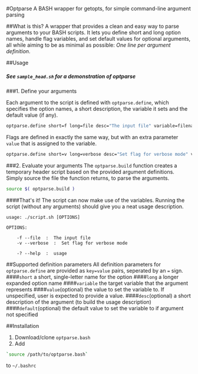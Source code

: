 #Optparse
A BASH wrapper for getopts, for simple command-line argument parsing

##What is this?
A wrapper that provides a clean and easy way to parse arguments to your BASH scripts. It lets you define short and long option names, handle flag variables, and set default values for optional arguments, all while aiming to be as minimal as possible: *One line per argument definition*.

##Usage
##### See `sample_head.sh` for a demonstration of optparse
###1. Define your arguments

Each argument to the script is defined with `optparse.define`, which specifies the option names, a short description, the variable it sets and the default value (if any). 

```bash
optparse.define short=f long=file desc="The input file" variable=filename
```

Flags are defined in exactly the same way, but with an extra parameter `value` that is assigned to the variable. 

```bash
optparse.define short=v long=verbose desc="Set flag for verbose mode" variable=verbose_mode value=true default=false
```    

###2. Evaluate your arguments
The `optparse.build` function creates a temporary header script based on the provided argument definitions. Simply source the file the function returns, to parse the arguments.

```bash
source $( optparse.build )
```

####That's it!
The script can now make use of the variables. Running the script (without any arguments) should give you a neat usage description.
    
    usage: ./script.sh [OPTIONS]
    
    OPTIONS:
    
        -f --file  :  The input file
    	-v --verbose  :  Set flag for verbose mode
    
    	-? --help  :  usage
        
##Supported definition parameters
All definition parameters for `optparse.define` are provided as `key=value` pairs, seperated by an `=` sign.
####`short`
a short, single-letter name for the option
####`long`
a longer expanded option name
####`variable`
the target variable that the argument represents
####`value`(optional)
the value to set the variable to. If unspecified, user is expected to provide a value.
####`desc`(optional)
a short description of the argument (to build the usage description)
####`default`(optional)
the default value to set the variable to if argument not specified

##Installation
1. Download/clone `optparse.bash`
2. Add 

```bash    
`source /path/to/optparse.bash` 
```
to `~/.bashrc`

